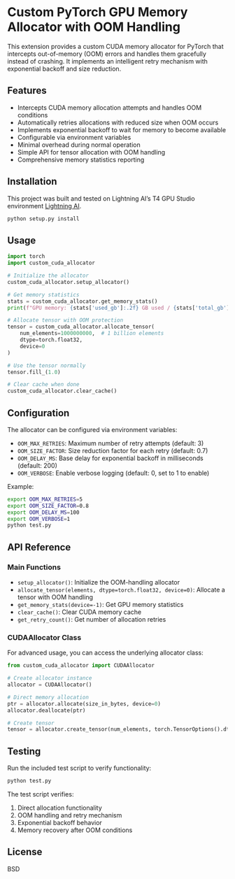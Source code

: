 # Custom PyTorch GPU Memory Allocator with OOM Handling

This extension provides a custom CUDA memory allocator for PyTorch that intercepts out-of-memory (OOM) errors and handles them gracefully instead of crashing. It implements an intelligent retry mechanism with exponential backoff and size reduction.

## Features

- Intercepts CUDA memory allocation attempts and handles OOM conditions
- Automatically retries allocations with reduced size when OOM occurs
- Implements exponential backoff to wait for memory to become available
- Configurable via environment variables
- Minimal overhead during normal operation
- Simple API for tensor allocation with OOM handling
- Comprehensive memory statistics reporting

## Installation
This project was built and tested on Lightning AI’s T4 GPU Studio environment [Lightning AI](https://lightning.ai/).
```bash
python setup.py install
```

## Usage

```python
import torch
import custom_cuda_allocator

# Initialize the allocator
custom_cuda_allocator.setup_allocator()

# Get memory statistics
stats = custom_cuda_allocator.get_memory_stats()
print(f"GPU memory: {stats['used_gb']:.2f} GB used / {stats['total_gb']:.2f} GB total")

# Allocate tensor with OOM protection
tensor = custom_cuda_allocator.allocate_tensor(
    num_elements=1000000000,  # 1 billion elements
    dtype=torch.float32,
    device=0
)

# Use the tensor normally
tensor.fill_(1.0)

# Clear cache when done
custom_cuda_allocator.clear_cache()
```

## Configuration

The allocator can be configured via environment variables:

- `OOM_MAX_RETRIES`: Maximum number of retry attempts (default: 3)
- `OOM_SIZE_FACTOR`: Size reduction factor for each retry (default: 0.7)
- `OOM_DELAY_MS`: Base delay for exponential backoff in milliseconds (default: 200)
- `OOM_VERBOSE`: Enable verbose logging (default: 0, set to 1 to enable)

Example:
```bash
export OOM_MAX_RETRIES=5
export OOM_SIZE_FACTOR=0.8
export OOM_DELAY_MS=100
export OOM_VERBOSE=1
python test.py
```

## API Reference

### Main Functions

- `setup_allocator()`: Initialize the OOM-handling allocator
- `allocate_tensor(elements, dtype=torch.float32, device=0)`: Allocate a tensor with OOM handling
- `get_memory_stats(device=-1)`: Get GPU memory statistics
- `clear_cache()`: Clear CUDA memory cache
- `get_retry_count()`: Get number of allocation retries

### CUDAAllocator Class

For advanced usage, you can access the underlying allocator class:

```python
from custom_cuda_allocator import CUDAAllocator

# Create allocator instance
allocator = CUDAAllocator()

# Direct memory allocation
ptr = allocator.allocate(size_in_bytes, device=0)
allocator.deallocate(ptr)

# Create tensor
tensor = allocator.create_tensor(num_elements, torch.TensorOptions().dtype(torch.float32).device(torch.kCUDA))
```

## Testing

Run the included test script to verify functionality:

```bash
python test.py
```

The test script verifies:
1. Direct allocation functionality
2. OOM handling and retry mechanism
3. Exponential backoff behavior
4. Memory recovery after OOM conditions

## License

BSD